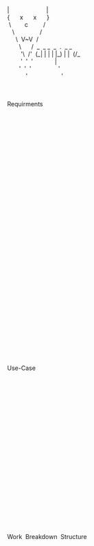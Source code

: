 <p>| &nbsp; &nbsp; &nbsp; &nbsp; &nbsp; &nbsp; &nbsp; &nbsp; &nbsp; &nbsp; &nbsp;|<br/>
{ &nbsp; &nbsp; &nbsp;x &nbsp; &nbsp; &nbsp;x &nbsp; &nbsp; &nbsp;}<br/>
 &nbsp;\ &nbsp; &nbsp; &nbsp; &nbsp;c &nbsp; &nbsp; &nbsp; &nbsp; /<br/>
 &nbsp; &nbsp;\ &nbsp; &nbsp; &nbsp; &nbsp; &nbsp; &nbsp; &nbsp; /<br/>
 &nbsp; &nbsp; &nbsp;\ &nbsp;V~V &nbsp;/<br/>
 &nbsp; &nbsp; &nbsp; &nbsp;\ &nbsp; &nbsp; &nbsp;/&nbsp;&nbsp;_ &nbsp;_&nbsp;_&nbsp;&nbsp;_ &nbsp;. &nbsp;_&nbsp;_&nbsp;<br/>
 &nbsp; &nbsp; &nbsp; &nbsp; '\ &nbsp;/' &nbsp;(_|  |&nbsp;|&nbsp;|  |_) | | &nbsp;(/_<br/>
 &nbsp; &nbsp; &nbsp; &nbsp; ' &nbsp;' &nbsp;' &nbsp; &nbsp; &nbsp; &nbsp;&nbsp;&nbsp;&nbsp; &nbsp;| &nbsp; &nbsp; &nbsp; &nbsp; &nbsp; &nbsp; &nbsp; &nbsp;<br/>
 &nbsp; &nbsp; &nbsp; &nbsp;' &nbsp;' &nbsp;' &nbsp; &nbsp; &nbsp; &nbsp; &nbsp; &nbsp; &nbsp; &nbsp;'<br/>
 &nbsp; &nbsp; &nbsp; &nbsp; &nbsp; &nbsp;' &nbsp; &nbsp; &nbsp; &nbsp; &nbsp; &nbsp; &nbsp; &nbsp; &nbsp; &nbsp;'<br/></p>
<br/>
<br/>
Requirments<br/>
<br/>
<br/>
<br/>
<br/>
<br/>
<br/>
<br/>
<br/>
<br/>
<br/>
<br/>
<br/>
<br/>
<br/>
<br/>
<br/>
<br/>
<br/>
<br/>
<br/>
<br/>
<br/>
<br/>
<br/>
<br/>
<br/>
<br/>
<br/>
<br/>
<br/>
<br/>
<br/>
<br/>
<br/>
<br/>
Use-Case<br/>
<br/>
<br/>
<br/>
<br/>
<br/>
<br/>
<br/>
<br/>
<br/>
<br/>
<br/>
<br/>
<br/>
<br/>
<br/>
<br/>
<br/>
<br/>
<br/>
<br/>
<br/>
<br/>
Work &nbsp;Breakdown &nbsp;Structure<br/>
<br/>
